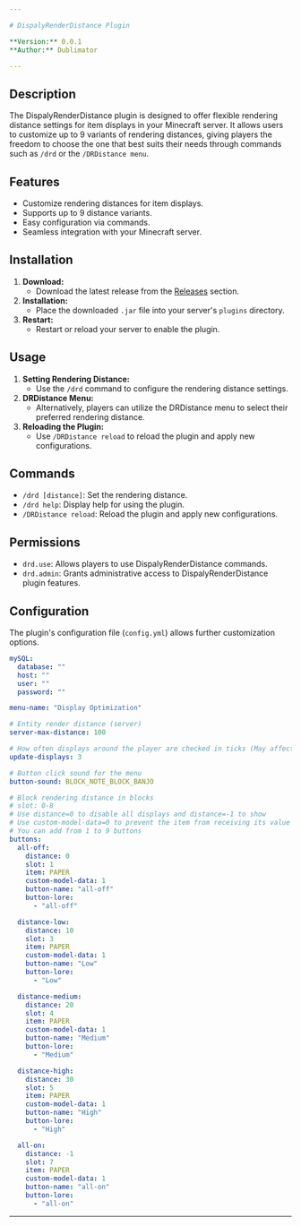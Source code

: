 ```yaml
---

# DispalyRenderDistance Plugin

**Version:** 0.0.1  
**Author:** Dublimator

---
```


## Description

The DispalyRenderDistance plugin is designed to offer flexible rendering distance settings for item displays in your Minecraft server. It allows users to customize up to 9 variants of rendering distances, giving players the freedom to choose the one that best suits their needs through commands such as `/drd` or the `/DRDistance menu`.

## Features

- Customize rendering distances for item displays.
- Supports up to 9 distance variants.
- Easy configuration via commands.
- Seamless integration with your Minecraft server.
  
## Installation

1. **Download:**
    - Download the latest release from the [Releases](https://github.com/Dublimator/Display-Render-Distance/releases) section.
2. **Installation:**
    - Place the downloaded `.jar` file into your server's `plugins` directory.
3. **Restart:**
    - Restart or reload your server to enable the plugin.

## Usage

1. **Setting Rendering Distance:**
    - Use the `/drd` command to configure the rendering distance settings.
2. **DRDistance Menu:**
    - Alternatively, players can utilize the DRDistance menu to select their preferred rendering distance.
3. **Reloading the Plugin:**
    - Use `/DRDistance reload` to reload the plugin and apply new configurations.

## Commands

- `/drd [distance]`: Set the rendering distance.
- `/drd help`: Display help for using the plugin.
- `/DRDistance reload`: Reload the plugin and apply new configurations.

## Permissions

- `drd.use`: Allows players to use DispalyRenderDistance commands.
- `drd.admin`: Grants administrative access to DispalyRenderDistance plugin features.

## Configuration

The plugin's configuration file (`config.yml`) allows further customization options.

```yaml
mySQL:
  database: ""
  host: ""
  user: ""
  password: ""

menu-name: "Display Optimization"

# Entity render distance (server)
server-max-distance: 100

# How often displays around the player are checked in ticks (May affect server load)
update-displays: 3

# Button click sound for the menu
button-sound: BLOCK_NOTE_BLOCK_BANJO

# Block rendering distance in blocks
# slot: 0-8
# Use distance=0 to disable all displays and distance=-1 to show
# Use custom-model-data=0 to prevent the item from receiving its value
# You can add from 1 to 9 buttons
buttons:
  all-off:
    distance: 0
    slot: 1
    item: PAPER
    custom-model-data: 1
    button-name: "all-off"
    button-lore:
      - "all-off"

  distance-low:
    distance: 10
    slot: 3
    item: PAPER
    custom-model-data: 1
    button-name: "Low"
    button-lore:
      - "Low"

  distance-medium:
    distance: 20
    slot: 4
    item: PAPER
    custom-model-data: 1
    button-name: "Medium"
    button-lore:
      - "Medium"

  distance-high:
    distance: 30
    slot: 5
    item: PAPER
    custom-model-data: 1
    button-name: "High"
    button-lore:
      - "High"

  all-on:
    distance: -1
    slot: 7
    item: PAPER
    custom-model-data: 1
    button-name: "all-on"
    button-lore:
      - "all-on"

```

---
